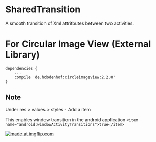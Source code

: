 # SharedTransition
A smooth transition of Xml attritbutes between two activities.

# For Circular Image View (External Library)
```
dependencies {
    ...
    compile 'de.hdodenhof:circleimageview:2.2.0'
}
```

Note
----
Under res > values > styles 
    - Add a item
    
  This enables window transition in the android application
    ```
    <item name="android:windowActivityTransitions">true</item>
     ```
       
        
<a href="https://imgflip.com/gif/27h7lz"><img src="https://i.imgflip.com/27h7lz.gif" title="made at imgflip.com"/></a>
        
